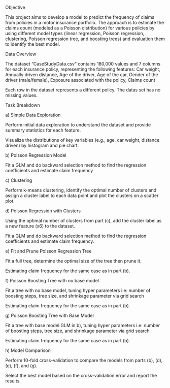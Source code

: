 Objective

This project aims to develop a model to predict the frequency of claims from policies in a motor insurance portfolio. The approach is to estimate the claims count (modeled as a Poisson distribution) for various policies by using different model types (linear regression, Poisson regression, clustering, Poisson regression tree, and boosting trees) and evaluation them to identify the best model.

Data Overview

The dataset “CaseStudyData.csv” contains 180,000 values and 7 columns for each insurance policy, representing the following features: Car weight, Annually driven distance, Age of the driver, Age of the car, Gender of the driver (male/female), Exposure associated with the policy, Claims count

Each row in the dataset represents a different policy. The datas set has no missing values.

Task Breakdown

a) Simple Data Exploration

Perform initial data exploration to understand the dataset and provide summary statistics for each feature.

Visualize the distributions of key variables (e.g., age, car weight, distance driven) by histogram and pie chart.

b) Poisson Regression Model 

Fit a GLM and do backward selection method to find the regression coefficients and estimate claim frequency

c) Clustering

Perform k-means clustering, identify the optimal number of clusters and assign a cluster label to each data point and plot the clusters on a scatter plot.

d) Poisson Regression with Clusters 

Using the optimal number of clusters from part (c), add the cluster label as a new feature (x6) to the dataset.

Fit a GLM and do backward selection method to find the regression coefficients and estimate claim frequency.

e) Fit and Prune Poisson Regression Tree

Fit a full tree, determine the optimal size of the tree then prune it.

Estimating claim frequency for the same case as in part (b).

f) Poisson Boosting Tree with no base model

Fit a tree with no base model, tuning hyper parameters i.e: number of boosting steps, tree size, and shrinkage parameter via grid search

Estimating claim frequency for the same case as in part (b).

g) Poisson Boosting Tree with Base Model 

Fit a tree with base model GLM in b), tuning hyper parameters i.e: number of boosting steps, tree size, and shrinkage parameter via grid search

Estimating claim frequency for the same case as in part (b).

h) Model Comparison 

Perform 10-fold cross-validation to compare the models from parts (b), (d), (e), (f), and (g).

Select the best model based on the cross-validation error and report the results.
